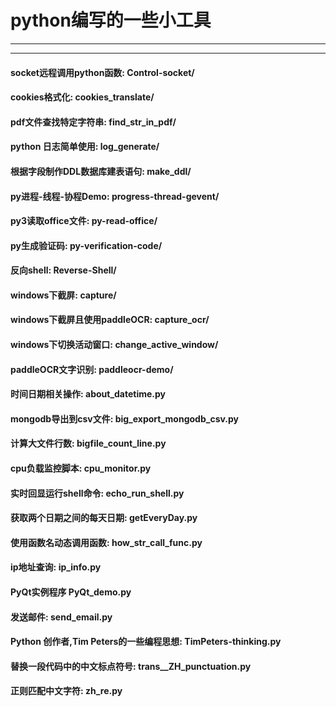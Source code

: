 # python编写的一些小工具
***
---
#### socket远程调用python函数: **Control-socket/**
#### cookies格式化: **cookies_translate/**  
#### pdf文件查找特定字符串: **find_str_in_pdf/**  
#### python 日志简单使用: **log_generate/**
#### 根据字段制作DDL数据库建表语句: **make_ddl/**
#### py进程-线程-协程Demo: **progress-thread-gevent/**
#### py3读取office文件: **py-read-office/**
#### py生成验证码: **py-verification-code/**
#### 反向shell: **Reverse-Shell/**  
#### windows下截屏: **capture/**  
#### windows下截屏且使用paddleOCR: **capture_ocr/**  
#### windows下切换活动窗口: **change_active_window/**  
#### paddleOCR文字识别: **paddleocr-demo/**  
#### 时间日期相关操作: **about_datetime.py**
#### mongodb导出到csv文件: **big_export_mongodb_csv.py**
#### 计算大文件行数: **bigfile_count_line.py**
#### cpu负载监控脚本: **cpu_monitor.py**
#### 实时回显运行shell命令: **echo_run_shell.py**
#### 获取两个日期之间的每天日期: **getEveryDay.py**
#### 使用函数名动态调用函数: **how_str_call_func.py**
#### ip地址查询: **ip_info.py** 
#### PyQt实例程序 **PyQt_demo.py**  
#### 发送邮件: **send_email.py**
#### Python 创作者,Tim Peters的一些编程思想: **TimPeters-thinking.py**
#### 替换一段代码中的中文标点符号: **trans__ZH_punctuation.py**  
#### 正则匹配中文字符: **zh_re.py**

